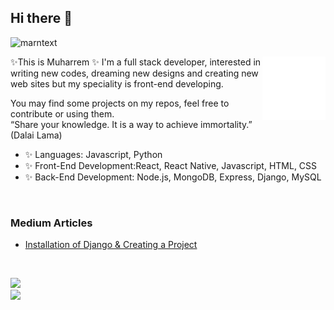 <!-- <img src="https://github-readme-stats.vercel.app/api?username=marntext&show_icons=true&theme=tokyonight" align='right' width="55%"> -->
## Hi there 👋
<p align="left"> <img src="https://komarev.com/ghpvc/?username=marntext" alt="marntext" /> </p>
<img src="./animation_500_kd7ngokt.gif" alt="react-native" width="20%" height="20%" align="right">

✨This is Muharrem 
✨ I'm a full stack developer, interested in writing new codes, dreaming new designs and creating new web sites but my speciality is front-end developing.

You may find some projects on my repos, feel free to contribute or using them.
<br/>
“Share your knowledge. It is a way to achieve immortality.” (Dalai Lama)

- ✨ Languages: Javascript, Python
- ✨ Front-End Development:React, React Native, Javascript, HTML, CSS
- ✨ Back-End Development: Node.js, MongoDB, Express, Django, MySQL
<br/>

### Medium Articles

- [Installation of Django & Creating a Project](https://marntext.medium.com/installation-of-django-creating-a-project-cafeac454e58)
<br/>

[![](https://img.shields.io/badge/linkedin-%230077B5.svg?&style=for-the-badge&logo=linkedin&logoColor=white)](https://www.linkedin.com/in/muharrem-kuruo%C4%9Flu-b3a5221b8/)
<br/>
[![](https://img.shields.io/badge/medium-%2312100E.svg?&style=for-the-badge&logo=medium&logoColor=white)](https://marntext.medium.com/)
<br/>
<!-- <hr/>
<p align="center"> 
<img  src="logo_rn.png" height="30"> &nbsp;&nbsp; &nbsp;&nbsp; 
<img src="logo_react.png" height="30"> &nbsp;&nbsp;&nbsp;&nbsp; 
<img src="logo_js.png" height="30">&nbsp;&nbsp; &nbsp;&nbsp; 
<img src="css.png" height="30"> &nbsp;&nbsp;&nbsp;&nbsp; 
<img src="html.png" height="30">&nbsp;&nbsp; &nbsp;&nbsp; 
<img src="logo_python.png" height="30">
 </p>
 <hr/> -->
